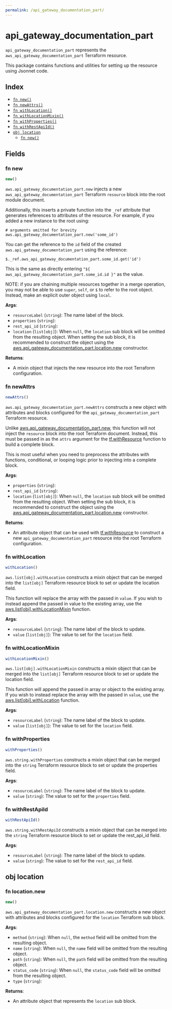 ```yaml
---
permalink: /api_gateway_documentation_part/
---
```


# api_gateway_documentation_part

`api_gateway_documentation_part` represents the `aws_api_gateway_documentation_part` Terraform resource.



This package contains functions and utilities for setting up the resource using Jsonnet code.


## Index

* [`fn new()`](#fn-new)
* [`fn newAttrs()`](#fn-newattrs)
* [`fn withLocation()`](#fn-withlocation)
* [`fn withLocationMixin()`](#fn-withlocationmixin)
* [`fn withProperties()`](#fn-withproperties)
* [`fn withRestApiId()`](#fn-withrestapiid)
* [`obj location`](#obj-location)
  * [`fn new()`](#fn-locationnew)

## Fields

### fn new

```ts
new()
```


`aws.api_gateway_documentation_part.new` injects a new `aws_api_gateway_documentation_part` Terraform `resource`
block into the root module document.

Additionally, this inserts a private function into the `_ref` attribute that generates references to attributes of the
resource. For example, if you added a new instance to the root using:

    # arguments omitted for brevity
    aws.api_gateway_documentation_part.new('some_id')

You can get the reference to the `id` field of the created `aws.api_gateway_documentation_part` using the reference:

    $._ref.aws_api_gateway_documentation_part.some_id.get('id')

This is the same as directly entering `"${ aws_api_gateway_documentation_part.some_id.id }"` as the value.

NOTE: if you are chaining multiple resources together in a merge operation, you may not be able to use `super`, `self`,
or `$` to refer to the root object. Instead, make an explicit outer object using `local`.

**Args**:
  - `resourceLabel` (`string`): The name label of the block.
  - `properties` (`string`): 
  - `rest_api_id` (`string`): 
  - `location` (`list[obj]`):  When `null`, the `location` sub block will be omitted from the resulting object. When setting the sub block, it is recommended to construct the object using the [aws.api_gateway_documentation_part.location.new](#fn-apigatewaydocumentationpartlocationnew) constructor.

**Returns**:
- A mixin object that injects the new resource into the root Terraform configuration.


### fn newAttrs

```ts
newAttrs()
```


`aws.api_gateway_documentation_part.newAttrs` constructs a new object with attributes and blocks configured for the `api_gateway_documentation_part`
Terraform resource.

Unlike [aws.api_gateway_documentation_part.new](#fn-apigatewaydocumentationpartnew), this function will not inject the `resource`
block into the root Terraform document. Instead, this must be passed in as the `attrs` argument for the
[tf.withResource](https://github.com/tf-libsonnet/core/tree/main/docs#fn-withresource) function to build a complete block.

This is most useful when you need to preprocess the attributes with functions, conditional, or looping logic prior to
injecting into a complete block.

**Args**:
  - `properties` (`string`): 
  - `rest_api_id` (`string`): 
  - `location` (`list[obj]`):  When `null`, the `location` sub block will be omitted from the resulting object. When setting the sub block, it is recommended to construct the object using the [aws.api_gateway_documentation_part.location.new](#fn-apigatewaydocumentationpartlocationnew) constructor.

**Returns**:
  - An attribute object that can be used with [tf.withResource](https://github.com/tf-libsonnet/core/tree/main/docs#fn-withresource) to construct a new `api_gateway_documentation_part` resource into the root Terraform configuration.


### fn withLocation

```ts
withLocation()
```

`aws.list[obj].withLocation` constructs a mixin object that can be merged into the `list[obj]`
Terraform resource block to set or update the location field.

This function will replace the array with the passed in `value`. If you wish to instead append the
passed in value to the existing array, use the [aws.list[obj].withLocationMixin](TODO) function.


**Args**:
  - `resourceLabel` (`string`): The name label of the block to update.
  - `value` (`list[obj]`): The value to set for the `location` field.


### fn withLocationMixin

```ts
withLocationMixin()
```

`aws.list[obj].withLocationMixin` constructs a mixin object that can be merged into the `list[obj]`
Terraform resource block to set or update the location field.

This function will append the passed in array or object to the existing array. If you wish
to instead replace the array with the passed in `value`, use the [aws.list[obj].withLocation](TODO)
function.


**Args**:
  - `resourceLabel` (`string`): The name label of the block to update.
  - `value` (`list[obj]`): The value to set for the `location` field.


### fn withProperties

```ts
withProperties()
```

`aws.string.withProperties` constructs a mixin object that can be merged into the `string`
Terraform resource block to set or update the properties field.



**Args**:
  - `resourceLabel` (`string`): The name label of the block to update.
  - `value` (`string`): The value to set for the `properties` field.


### fn withRestApiId

```ts
withRestApiId()
```

`aws.string.withRestApiId` constructs a mixin object that can be merged into the `string`
Terraform resource block to set or update the rest_api_id field.



**Args**:
  - `resourceLabel` (`string`): The name label of the block to update.
  - `value` (`string`): The value to set for the `rest_api_id` field.


## obj location



### fn location.new

```ts
new()
```


`aws.api_gateway_documentation_part.location.new` constructs a new object with attributes and blocks configured for the `location`
Terraform sub block.



**Args**:
  - `method` (`string`):  When `null`, the `method` field will be omitted from the resulting object.
  - `name` (`string`):  When `null`, the `name` field will be omitted from the resulting object.
  - `path` (`string`):  When `null`, the `path` field will be omitted from the resulting object.
  - `status_code` (`string`):  When `null`, the `status_code` field will be omitted from the resulting object.
  - `type` (`string`): 

**Returns**:
  - An attribute object that represents the `location` sub block.
